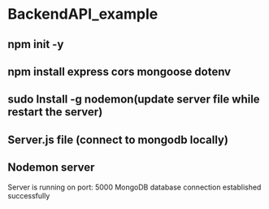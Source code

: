 # BackendAPI_example
## npm init -y
## npm install express cors mongoose dotenv
## sudo Install -g nodemon(update server file while restart the server)
## Server.js file (connect to mongodb locally)
## Nodemon server
Server is running on port: 5000
MongoDB database connection established successfully
